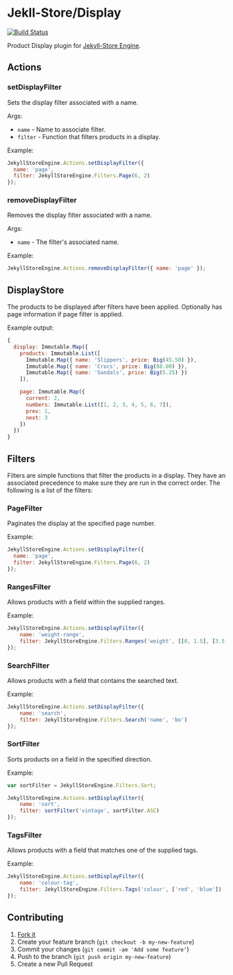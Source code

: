 # Jekll-Store/Display

[![Build Status](https://travis-ci.org/jekyll-store/display.svg?branch=master)](https://travis-ci.org/jekyll-store/display)

Product Display plugin for [Jekyll-Store Engine](https://github.com/jekyll-store/engine).

## Actions

### setDisplayFilter

Sets the display filter associated with a name.

Args:

* `name` - Name to associate filter.
* `filter` - Function that filters products in a display.

Example:

```javascript
JekyllStoreEngine.Actions.setDisplayFilter({
  name: 'page',
  filter: JekyllStoreEngine.Filters.Page(6, 2)
});
```

### removeDisplayFilter

Removes the display filter associated with a name.

Args:

* `name` - The filter's associated name.

Example:

```javascript
JekyllStoreEngine.Actions.removeDisplayFilter({ name: 'page' });
```

## DisplayStore

The products to be displayed after filters have been applied. Optionally has page information if page filter is applied.

Example output:

```javascript
{
  display: Immutable.Map({
    products: Immutable.List([
      Immutable.Map({ name: 'Slippers', price: Big(45.50) }),
      Immutable.Map({ name: 'Crocs', price: Big(88.00) }),
      Immutable.Map({ name: 'Sandals', price: Big(5.25) })
    ]),

    page: Immutable.Map({
      current: 2,
      numbers: Immutable.List([1, 2, 3, 4, 5, 6, 7]),
      prev: 1,
      next: 3
    })
  })
}
```

## Filters

Filters are simple functions that filter the products in a display. They have an associated precedence to make sure they are run in the correct order. The following is a list of the filters:

### PageFilter

Paginates the display at the specified page number.

Example:

```javascript
JekyllStoreEngine.Actions.setDisplayFilter({
  name: 'page',
  filter: JekyllStoreEngine.Filters.Page(6, 2)
});
```

### RangesFilter

Allows products with a field within the supplied ranges.

Example:

```javascript
JekyllStoreEngine.Actions.setDisplayFilter({
	name: 'weight-range',
	filter: JekyllStoreEngine.Filters.Ranges('weight', [[0, 1.5], [3.5, 5]])
});
```

### SearchFilter

Allows products with a field that contains the searched text.

Example:

```javascript
JekyllStoreEngine.Actions.setDisplayFilter({
	name: 'search',
	filter: JekyllStoreEngine.Filters.Search('name', 'bo')
});
```

### SortFilter

Sorts products on a field in the specified direction.

Example:

```javascript
var sortFilter = JekyllStoreEngine.Filters.Sort;

JekyllStoreEngine.Actions.setDisplayFilter({
	name: 'sort',
	filter: sortFilter('vintage', sortFilter.ASC)
});
```

### TagsFilter

Allows products with a field that matches one of the supplied tags.

Example:

```javascript
JekyllStoreEngine.Actions.setDisplayFilter({
	name: 'colour-tag',
	filter: JekyllStoreEngine.Filters.Tags('colour', ['red', 'blue'])
});
```

## Contributing

1. [Fork it](https://github.com/jekyll-store/display/fork)
2. Create your feature branch (`git checkout -b my-new-feature`)
3. Commit your changes (`git commit -am 'Add some feature'`)
4. Push to the branch (`git push origin my-new-feature`)
5. Create a new Pull Request